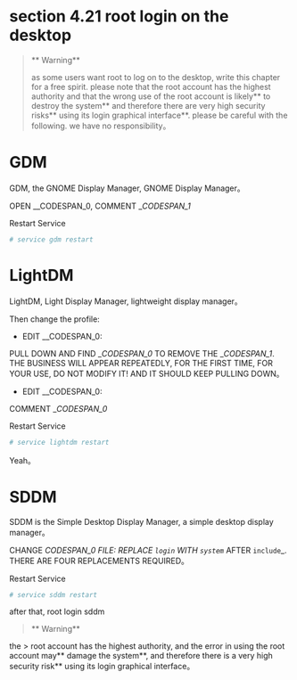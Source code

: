 # section 4.21 root login on the desktop

> ** Warning**
>
> as some users want root to log on to the desktop, write this chapter for a free spirit. please note that the root account has the highest authority and that the wrong use of the root account is likely** to destroy the system** and therefore there are very high security risks** using its login graphical interface**. please be careful with the following. we have no responsibility。

# GDM

GDM, the GNOME Display Manager, GNOME Display Manager。

OPEN __CODESPAN_0, COMMENT __CODESPAN_1_

Restart Service

```sh
# service gdm restart
```

# LightDM

LightDM, Light Display Manager, lightweight display manager。

Then change the profile:

- EDIT __CODESPAN_0:

PULL DOWN AND FIND __CODESPAN_0_ TO REMOVE THE __CODESPAN_1_. THE BUSINESS WILL APPEAR REPEATEDLY, FOR THE FIRST TIME, FOR YOUR USE, DO NOT MODIFY IT! AND IT SHOULD KEEP PULLING DOWN。

- EDIT __CODESPAN_0:

COMMENT __CODESPAN_0_

Restart Service

```sh
# service lightdm restart
```

Yeah。

# SDDM

SDDM is the Simple Desktop Display Manager, a simple desktop display manager。

CHANGE ___CODESPAN_0_ FILE: REPLACE `login`_ WITH `system`_ AFTER `include`_. THERE ARE FOUR REPLACEMENTS REQUIRED。

Restart Service

```sh
# service sddm restart
```

after that, root login sddm


> ** Warning**
>
the > root account has the highest authority, and the error in using the root account may** damage the system**, and therefore there is a very high security risk** using its login graphical interface。
